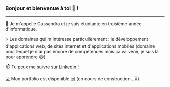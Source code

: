### Bonjour et bienvenue à toi 👋 !
---

💬 Je m'appelle Cassandra et je suis étudiante en troisième année d'Informatique.

⚡ Les domaines qui m'intéresse particulièrement : le développement d'applications web, de sites internet et d'applications mobiles (domaine pour lequel je n'ai pas encore de compétences mais ça va venir, je suis là pour apprendre 😄).

📫 Tu peux me suivre sur [LinkedIn](https://www.linkedin.com/in/cassandrachaumulon/) !

💻 Mon portfolio est disponible [ici](https://cassandrach.github.io/) (en cours de construction...⏳)

